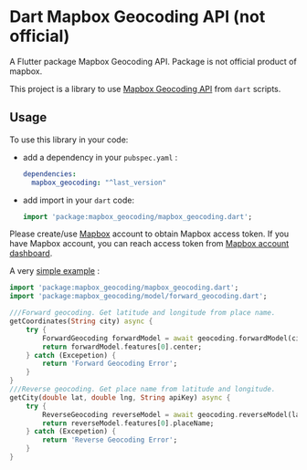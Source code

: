Dart Mapbox Geocoding API (not official)
================

A Flutter package Mapbox Geocoding API. Package is not official product of mapbox.

This project is a library to use [Mapbox Geocoding API](https://docs.mapbox.com/api/search/#geocoding) from `dart` scripts.

## Usage ##

To use this library in your code:

* add a dependency in your `pubspec.yaml` :

  ```yaml
  dependencies:
    mapbox_geocoding: "^last_version"
  ```

* add import in your `dart` code:

  ```dart
  import 'package:mapbox_geocoding/mapbox_geocoding.dart';
  ```

Please create/use [Mapbox](https://mapbox.com) account to obtain Mapbox access token.
If you have Mapbox account, you can reach access token from [Mapbox account dashboard](https://account.mapbox.com).

A very [simple example](https://github.com/berkayoruc/mapbox_geocoding/blob/master/example/lib/main.dart) :

```dart
import 'package:mapbox_geocoding/mapbox_geocoding.dart';
import 'package:mapbox_geocoding/model/forward_geocoding.dart';

///Forward geocoding. Get latitude and longitude from place name.
getCoordinates(String city) async {
    try {
        ForwardGeocoding forwardModel = await geocoding.forwardModel(city, apiKey);
        return forwardModel.features[0].center;
    } catch (Excepetion) {
        return 'Forward Geocoding Error';
    }
}
///Reverse geocoding. Get place name from latitude and longitude.
getCity(double lat, double lng, String apiKey) async {
    try {
        ReverseGeocoding reverseModel = await geocoding.reverseModel(lat, lng, apiKey);
        return reverseModel.features[0].placeName;
    } catch (Excepetion) {
        return 'Reverse Geocoding Error';
    }
}
```


